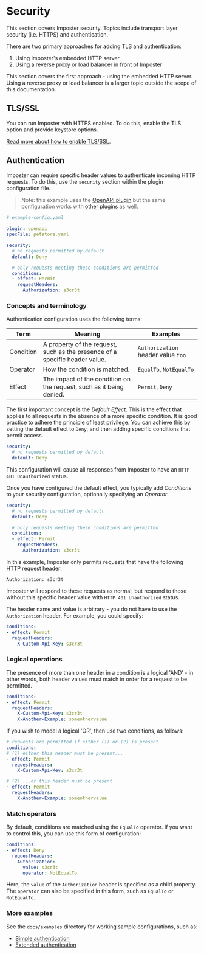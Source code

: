 # Security

This section covers Imposter security. Topics include transport layer security (i.e. HTTPS) and authentication.

There are two primary approaches for adding TLS and authentication:

1. Using Imposter's embedded HTTP server
2. Using a reverse proxy or load balancer in front of Imposter

This section covers the first approach - using the embedded HTTP server. Using a reverse proxy or load balancer is a larger topic outside the scope of this documentation.

## TLS/SSL

You can run Imposter with HTTPS enabled. To do this, enable the TLS option and provide keystore options.

[Read more about how to enable TLS/SSL](./tls_ssl.md).

## Authentication

Imposter can require specific header values to authenticate incoming HTTP requests. To do this, use the `security` section within the plugin configuration file.

> Note: this example uses the [OpenAPI plugin](./openapi_plugin.md) but the same configuration works with [other plugins](./index.md) as well.

```yaml
# example-config.yaml
---
plugin: openapi
specFile: petstore.yaml

security:
  # no requests permitted by default
  default: Deny

  # only requests meeting these conditions are permitted
  conditions:
  - effect: Permit
    requestHeaders:
      Authorization: s3cr3t
```

### Concepts and terminology

Authentication configuration uses the following terms:

| Term      | Meaning                                                                     | Examples                           |
|-----------|-----------------------------------------------------------------------------|------------------------------------|
| Condition | A property of the request, such as the presence of a specific header value. | `Authorization` header value `foo` |
| Operator  | How the condition is matched.                                               | `EqualTo`, `NotEqualTo`            |
| Effect    | The impact of the condition on the request, such as it being denied.        | `Permit`, `Deny`                   |

The first important concept is the _Default Effect_. This is the effect that applies to all requests in the absence of a more specific condition. It is good practice to adhere the principle of least privilege. You can achieve this by setting the default effect to `Deny`, and then adding specific conditions that permit access.

```yaml
security:
  # no requests permitted by default
  default: Deny
```

This configuration will cause all responses from Imposter to have an `HTTP 401 Unauthorized` status.

Once you have configured the default effect, you typically add _Conditions_ to your security configuration, optionally specifying an _Operator_.

```yaml
security:
  # no requests permitted by default
  default: Deny

  # only requests meeting these conditions are permitted
  conditions:
  - effect: Permit
    requestHeaders:
      Authorization: s3cr3t
```

In this example, Imposter only permits requests that have the following HTTP request header:

```
Authorization: s3cr3t
```

Imposter will respond to these requests as normal, but respond to those without this specific header value with `HTTP 401 Unauthorized` status.  

The header name and value is arbitrary - you do not have to use the `Authorization` header. For example, you could specify:

```yaml
conditions:
- effect: Permit
  requestHeaders:
    X-Custom-Api-Key: s3cr3t
```

### Logical operations

The presence of more than one header in a condition is a logical 'AND' - in other words, both header values must match in order for a request to be permitted.

```yaml
conditions:
- effect: Permit
  requestHeaders:
    X-Custom-Api-Key: s3cr3t
    X-Another-Example: someothervalue
```

If you wish to model a logical 'OR', then use two conditions, as follows:

```yaml
# requests are permitted if either (1) or (2) is present
conditions:
# (1) either this header must be present...
- effect: Permit
  requestHeaders:
    X-Custom-Api-Key: s3cr3t

# (2) ...or this header must be present
- effect: Permit
  requestHeaders:
    X-Another-Example: someothervalue
```

### Match operators

By default, conditions are matched using the `EqualTo` operator. If you want to control this, you can use this form of configuration:

```yaml
conditions:
- effect: Deny
  requestHeaders:
    Authorization:
      value: s3cr3t
      operator: NotEqualTo
```

Here, the `value` of the `Authorization` header is specified as a child property. The `operator` can also be specified in this form, such as `EqualTo` or `NotEqualTo`. 

### More examples

See the `docs/examples` directory for working sample configurations, such as:

* [Simple authentication](./examples/openapi/authentication-simple)
* [Extended authentication](./examples/openapi/authentication-extended)
